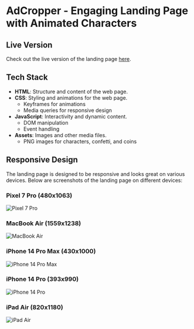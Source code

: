 # AdCropper - Engaging Landing Page with Animated Characters

## Live Version

Check out the live version of the landing page [here](https://fantastic-klepon-66e596.netlify.app/).

## Tech Stack

- **HTML**: Structure and content of the web page.
- **CSS**: Styling and animations for the web page.
  - Keyframes for animations
  - Media queries for responsive design
- **JavaScript**: Interactivity and dynamic content.
  - DOM manipulation
  - Event handling
- **Assets**: Images and other media files.
  - PNG images for characters, confetti, and coins

## Responsive Design

The landing page is designed to be responsive and looks great on various devices. Below are screenshots of the landing page on different devices:

### Pixel 7 Pro (480x1063)

![Pixel 7 Pro](./tests/Pixel-7-Pro-480x1063.png)

### MacBook Air (1559x1238)

![MacBook Air](./tests/Macbook-Air-1559x1238.png)

### iPhone 14 Pro Max (430x1000)

![iPhone 14 Pro Max](./tests/iPhone-14-Pro-Max-430x979.png)

### iPhone 14 Pro (393x990)

![iPhone 14 Pro](./tests/iPhone-14-Pro-393x933.png)

### iPad Air (820x1180)

![iPad Air](./tests/iPad-Air-5-820x1180.png)
